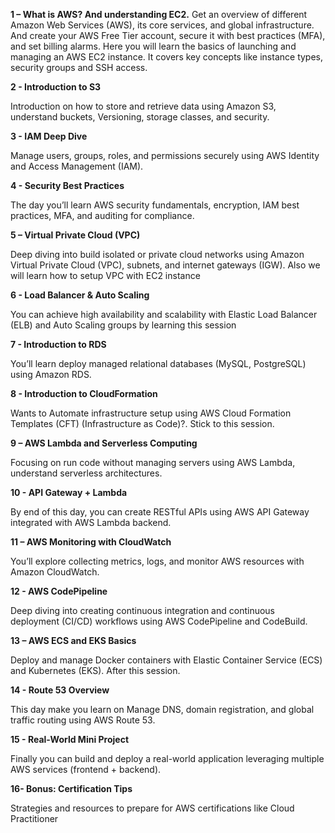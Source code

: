 **1 – What is AWS? And understanding EC2.**
Get an overview of different Amazon Web Services (AWS), its core services, and global infrastructure. And create your AWS Free Tier account, secure it with best practices (MFA), and set billing alarms.
Here you will learn the basics of launching and managing an AWS EC2 instance. It covers key concepts like instance types, security groups and SSH access. 

**2 - Introduction to S3**

Introduction on how to store and retrieve data using Amazon S3, understand buckets, Versioning, storage classes, and security.

**3 - IAM Deep Dive**

Manage users, groups, roles, and permissions securely using AWS Identity and Access Management (IAM).

**4 - Security Best Practices**

The day you’ll learn AWS security fundamentals, encryption, IAM best practices, MFA, and auditing for compliance.

**5 – Virtual Private Cloud (VPC)**

Deep diving into build isolated or private cloud networks using Amazon Virtual Private Cloud (VPC), subnets, and internet gateways (IGW). Also we will learn how to setup VPC with EC2 instance

**6 - Load Balancer & Auto Scaling**

You can achieve high availability and scalability with Elastic Load Balancer (ELB) and Auto Scaling groups by learning this session

**7 - Introduction to RDS**

You’ll learn deploy managed relational databases (MySQL, PostgreSQL) using Amazon RDS.

**8 - Introduction to CloudFormation**

Wants to Automate infrastructure setup using AWS Cloud Formation Templates (CFT) (Infrastructure as Code)?. Stick to this session.

**9 – AWS Lambda and Serverless Computing**

Focusing on run code without managing servers using AWS Lambda, understand serverless architectures.

**10 - API Gateway + Lambda**

By end of this day, you can create RESTful APIs using AWS API Gateway integrated with AWS Lambda backend.

**11 – AWS Monitoring with CloudWatch**

You’ll explore collecting metrics, logs, and monitor AWS resources with Amazon CloudWatch.

**12 - AWS CodePipeline**

Deep diving into creating  continuous integration and continuous deployment (CI/CD) workflows using AWS CodePipeline and CodeBuild.

**13 – AWS ECS and EKS Basics**

Deploy and manage Docker containers with Elastic Container Service (ECS) and Kubernetes (EKS). After this session.

**14 - Route 53 Overview**

This day make you learn on Manage DNS, domain registration, and global traffic routing using AWS Route 53.

**15 - Real-World Mini Project**

Finally you can build and deploy a real-world application leveraging multiple AWS services (frontend + backend).

**16- Bonus: Certification Tips**

Strategies and resources to prepare for AWS certifications like Cloud Practitioner 
